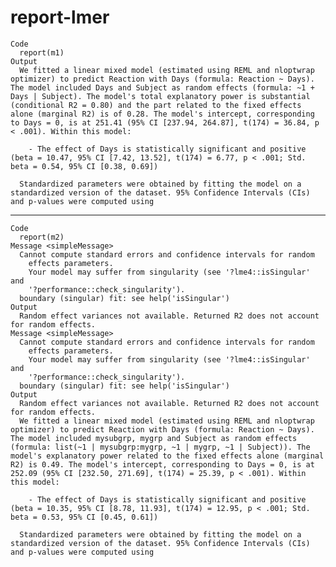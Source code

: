 # report-lmer

    Code
      report(m1)
    Output
      We fitted a linear mixed model (estimated using REML and nloptwrap optimizer) to predict Reaction with Days (formula: Reaction ~ Days). The model included Days and Subject as random effects (formula: ~1 + Days | Subject). The model's total explanatory power is substantial (conditional R2 = 0.80) and the part related to the fixed effects alone (marginal R2) is of 0.28. The model's intercept, corresponding to Days = 0, is at 251.41 (95% CI [237.94, 264.87], t(174) = 36.84, p < .001). Within this model:
      
        - The effect of Days is statistically significant and positive (beta = 10.47, 95% CI [7.42, 13.52], t(174) = 6.77, p < .001; Std. beta = 0.54, 95% CI [0.38, 0.69])
      
      Standardized parameters were obtained by fitting the model on a standardized version of the dataset. 95% Confidence Intervals (CIs) and p-values were computed using 

---

    Code
      report(m2)
    Message <simpleMessage>
      Cannot compute standard errors and confidence intervals for random
        effects parameters.
        Your model may suffer from singularity (see '?lme4::isSingular' and
        '?performance::check_singularity').
      boundary (singular) fit: see help('isSingular')
    Output
      Random effect variances not available. Returned R2 does not account for random effects.
    Message <simpleMessage>
      Cannot compute standard errors and confidence intervals for random
        effects parameters.
        Your model may suffer from singularity (see '?lme4::isSingular' and
        '?performance::check_singularity').
      boundary (singular) fit: see help('isSingular')
    Output
      Random effect variances not available. Returned R2 does not account for random effects.
      We fitted a linear mixed model (estimated using REML and nloptwrap optimizer) to predict Reaction with Days (formula: Reaction ~ Days). The model included mysubgrp, mygrp and Subject as random effects (formula: list(~1 | mysubgrp:mygrp, ~1 | mygrp, ~1 | Subject)). The model's explanatory power related to the fixed effects alone (marginal R2) is 0.49. The model's intercept, corresponding to Days = 0, is at 252.09 (95% CI [232.50, 271.69], t(174) = 25.39, p < .001). Within this model:
      
        - The effect of Days is statistically significant and positive (beta = 10.35, 95% CI [8.78, 11.93], t(174) = 12.95, p < .001; Std. beta = 0.53, 95% CI [0.45, 0.61])
      
      Standardized parameters were obtained by fitting the model on a standardized version of the dataset. 95% Confidence Intervals (CIs) and p-values were computed using 

